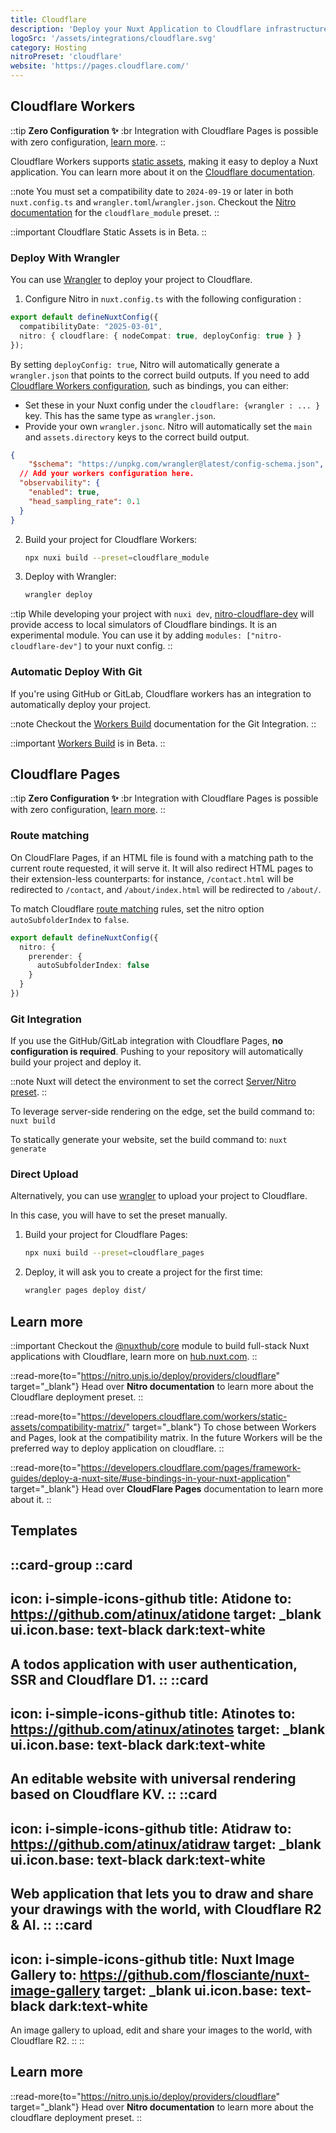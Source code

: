 ```yaml
---
title: Cloudflare
description: 'Deploy your Nuxt Application to Cloudflare infrastructure.'
logoSrc: '/assets/integrations/cloudflare.svg'
category: Hosting
nitroPreset: 'cloudflare'
website: 'https://pages.cloudflare.com/'
---
```


## Cloudflare Workers

::tip
**Zero Configuration ✨**
:br
Integration with Cloudflare Pages is possible with zero configuration, [learn more](https://nitro.unjs.io/deploy#zero-config-providers).
::

Cloudflare Workers supports [static assets](https://developers.cloudflare.com/workers/static-assets/), making it easy to deploy a Nuxt application. You can learn more about it on the [Cloudflare documentation](https://developers.cloudflare.com/workers/frameworks/framework-guides/nuxt/).

::note
You must set a compatibility date to `2024-09-19` or later in both `nuxt.config.ts` and `wrangler.toml`/`wrangler.json`.
Checkout the [Nitro documentation](https://nitro.build/deploy/providers/cloudflare#cloudflare-module-workers) for the `cloudflare_module` preset.
:: 

::important
Cloudflare Static Assets is in Beta.
::

### Deploy With Wrangler

You can use [Wrangler](https://github.com/cloudflare/workers-sdk/tree/main/packages/wrangler) to deploy your project to Cloudflare.

1. Configure Nitro in `nuxt.config.ts` with the following configuration :

```ts
export default defineNuxtConfig({
  compatibilityDate: "2025-03-01",
  nitro: { cloudflare: { nodeCompat: true, deployConfig: true } }
});
```

By setting `deployConfig: true`, Nitro will automatically generate a `wrangler.json` that points to the correct build outputs.
If you need to add [Cloudflare Workers configuration](https://developers.cloudflare.com/workers/wrangler/configuration/), such as bindings, you can either:

- Set these in your Nuxt config under the `cloudflare: {wrangler : ... }` key. This has the same type as `wrangler.json`.
- Provide your own `wrangler.jsonc`. Nitro will automatically set the `main` and `assets.directory` keys to the correct build output.

```json [wrangler.jsonc]
{
	"$schema": "https://unpkg.com/wrangler@latest/config-schema.json",
  // Add your workers configuration here.
  "observability": {
    "enabled": true,
    "head_sampling_rate": 0.1
  }
}
```

2. Build your project for Cloudflare Workers:

    ```bash [Terminal]
    npx nuxi build --preset=cloudflare_module
    ```

3. Deploy with Wrangler:

    ```bash [Terminal]
    wrangler deploy
    ```

::tip 
While developing your project with `nuxi dev`, [nitro-cloudflare-dev](https://github.com/nitrojs/nitro-cloudflare-dev) will provide access to local simulators of Cloudflare bindings. It is an experimental module.
You can use it by adding `modules: ["nitro-cloudflare-dev"]` to your nuxt config.
::
### Automatic Deploy With Git

If you're using GitHub or GitLab, Cloudflare workers has an integration to automatically deploy your project. 

::note
Checkout the [Workers Build](https://developers.cloudflare.com/workers/ci-cd/builds/git-integration/) documentation for the Git Integration.
::

::important
[Workers Build](https://developers.cloudflare.com/workers/ci-cd/builds/) is in Beta.
::

## Cloudflare Pages

::tip
**Zero Configuration ✨**
:br
Integration with Cloudflare Pages is possible with zero configuration, [learn more](https://nitro.unjs.io/deploy#zero-config-providers).
::

### Route matching

On CloudFlare Pages, if an HTML file is found with a matching path to the current route requested, it will serve it. It will also redirect HTML pages to their extension-less counterparts: for instance, `/contact.html` will be redirected to `/contact`, and `/about/index.html` will be redirected to `/about/`.

To match Cloudflare [route matching](https://developers.cloudflare.com/pages/configuration/serving-pages/#route-matching) rules, set the nitro option `autoSubfolderIndex` to `false`.

```ts [nuxt.config.ts]
export default defineNuxtConfig({
  nitro: {
    prerender: {
      autoSubfolderIndex: false
    }
  }
})
```

### Git Integration

If you use the GitHub/GitLab integration with Cloudflare Pages, **no configuration is required**. Pushing to your repository will automatically build your project and deploy it.

::note
Nuxt will detect the environment to set the correct [Server/Nitro preset](https://nitro.unjs.io/deploy/providers/cloudflare).
::

To leverage server-side rendering on the edge, set the build command to: `nuxt build`

To statically generate your website, set the build command to: `nuxt generate`

### Direct Upload

Alternatively, you can use [wrangler](https://github.com/cloudflare/workers-sdk) to upload your project to Cloudflare.

In this case, you will have to set the preset manually.

1. Build your project for Cloudflare Pages:

    ```bash [Terminal]
    npx nuxi build --preset=cloudflare_pages
    ```

2. Deploy, it will ask you to create a project for the first time:

    ```bash [Terminal]
    wrangler pages deploy dist/
    ```

## Learn more

::important
Checkout the [@nuxthub/core](/modules/hub) module to build full-stack Nuxt applications with Cloudflare, learn more on [hub.nuxt.com](https://hub.nuxt.com).
::

::read-more{to="https://nitro.unjs.io/deploy/providers/cloudflare" target="_blank"}
Head over **Nitro documentation** to learn more about the Cloudflare deployment preset.
::

::read-more{to="https://developers.cloudflare.com/workers/static-assets/compatibility-matrix/" target="_blank"}
To chose between Workers and Pages, look at the compatibility matrix. In the future Workers will be the preferred way to deploy application on cloudflare.
::

::read-more{to="https://developers.cloudflare.com/pages/framework-guides/deploy-a-nuxt-site/#use-bindings-in-your-nuxt-application" target="_blank"}
Head over **CloudFlare Pages** documentation to learn more about it.
::

## Templates

::card-group
  ::card
  ---
  icon: i-simple-icons-github
  title: Atidone
  to: https://github.com/atinux/atidone
  target: _blank
  ui.icon.base: text-black dark:text-white
  ---
  A todos application with user authentication, SSR and Cloudflare D1.
  ::
  ::card
  ---
  icon: i-simple-icons-github
  title: Atinotes
  to: https://github.com/atinux/atinotes
  target: _blank
  ui.icon.base: text-black dark:text-white
  ---
  An editable website with universal rendering based on Cloudflare KV.
  ::
  ::card
  ---
  icon: i-simple-icons-github
  title: Atidraw
  to: https://github.com/atinux/atidraw
  target: _blank
  ui.icon.base: text-black dark:text-white
  ---
  Web application that lets you to draw and share your drawings with the world, with Cloudflare R2 & AI.
  ::
  ::card
  ---
  icon: i-simple-icons-github
  title: Nuxt Image Gallery
  to: https://github.com/flosciante/nuxt-image-gallery
  target: _blank
  ui.icon.base: text-black dark:text-white
  ---
  An image gallery to upload, edit and share your images to the world, with Cloudflare R2.
  ::
::

## Learn more

::read-more{to="https://nitro.unjs.io/deploy/providers/cloudflare" target="_blank"}
Head over **Nitro documentation** to learn more about the cloudflare deployment preset.
::
